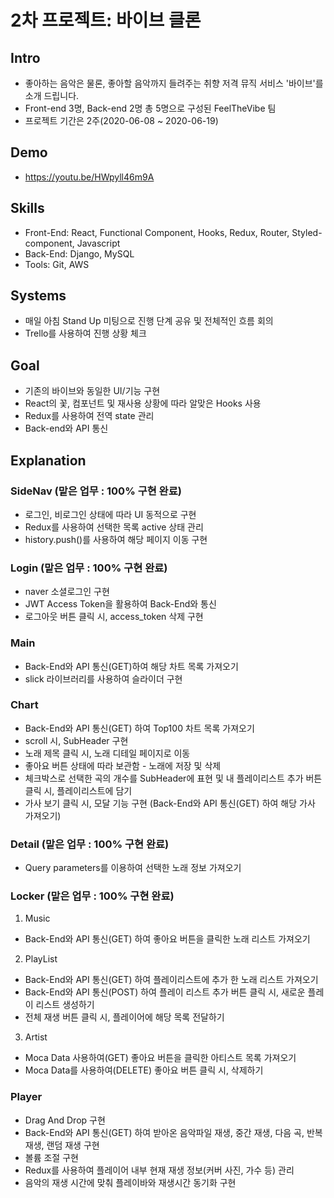 # 2차 프로젝트: 바이브 클론 

## Intro
* 좋아하는 음악은 물론, 좋아할 음악까지 들려주는 취향 저격 뮤직 서비스 '바이브'를 소개 드립니다.
* Front-end 3명, Back-end 2명 총 5명으로 구성된 FeelTheVibe 팀
* 프로젝트 기간은 2주(2020-06-08 ~ 2020-06-19)

## Demo
- https://youtu.be/HWpyll46m9A

## Skills
* Front-End: React, Functional Component, Hooks, Redux, Router, Styled-component, Javascript
* Back-End: Django, MySQL
* Tools: Git, AWS

## Systems
* 매일 아침 Stand Up 미팅으로 진행 단계 공유 및 전체적인 흐름 회의
* Trello를 사용하여 진행 상황 체크

## Goal
* 기존의 바이브와 동일한 UI/기능 구현
* React의 꽃, 컴포넌트 및 재사용 상황에 따라 알맞은 Hooks 사용 
* Redux를 사용하여 전역 state 관리
* Back-end와 API 통신

## Explanation

### SideNav (맡은 업무 : 100% 구현 완료)
* 로그인, 비로그인 상태에 따라 UI 동적으로 구현
* Redux를 사용하여 선택한 목록 active 상태 관리
* history.push()를 사용하여 해당 페이지 이동 구현

### Login (맡은 업무 : 100% 구현 완료)
* naver 소셜로그인 구현
* JWT Access Token을 활용하여 Back-End와 통신
* 로그아웃 버튼 클릭 시, access_token 삭제 구현

### Main
* Back-End와 API 통신(GET)하여 해당 차트 목록 가져오기
* slick 라이브러리를 사용하여 슬라이더 구현

### Chart
* Back-End와 API 통신(GET) 하여 Top100 차트 목록 가져오기
* scroll 시, SubHeader 구현
* 노래 제목 클릭 시, 노래 디테일 페이지로 이동
* 좋아요 버튼 상태에 따라 보관함 - 노래에 저장 및 삭제
* 체크박스로 선택한 곡의 개수를 SubHeader에 표현 및 내 플레이리스트 추가 버튼 클릭 시, 플레이리스트에 담기
* 가사 보기 클릭 시, 모달 기능 구현 (Back-End와 API 통신(GET) 하여 해당 가사 가져오기)

### Detail (맡은 업무 : 100% 구현 완료)
* Query parameters를 이용하여 선택한 노래 정보 가져오기

### Locker (맡은 업무 : 100% 구현 완료)
 1. Music
 * Back-End와 API 통신(GET) 하여 좋아요 버튼을 클릭한 노래 리스트 가져오기
 2. PlayList
 * Back-End와 API 통신(GET) 하여 플레이리스트에 추가 한 노래 리스트 가져오기
 * Back-End와 API 통신(POST) 하여 플레이 리스트 추가 버튼 클릭 시, 새로운 플레이 리스트 생성하기
 * 전체 재생 버튼 클릭 시, 플레이어에 해당 목록 전달하기
 3. Artist
 * Moca Data 사용하여(GET) 좋아요 버튼을 클릭한 아티스트 목록 가져오기
 * Moca Data를 사용하여(DELETE) 좋아요 버튼 클릭 시, 삭제하기

### Player
* Drag And Drop 구현
* Back-End와 API 통신(GET) 하여 받아온 음악파일 재생, 중간 재생, 다음 곡, 반복 재생, 랜덤 재생 구현
* 볼륨 조절 구현
* Redux를 사용하여 플레이어 내부 현재 재생 정보(커버 사진, 가수 등) 관리
* 음악의 재생 시간에 맞춰 플레이바와 재생시간 동기화 구현
